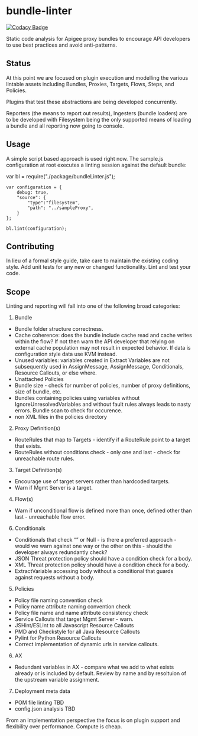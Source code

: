 # bundle-linter

[![Codacy Badge](https://api.codacy.com/project/badge/Grade/e1d2b19961914f41bc3711fce42df155)](https://www.codacy.com?utm_source=github.com&amp;utm_medium=referral&amp;utm_content=apigeecs/bundle-linter&amp;utm_campaign=Badge_Grade)

Static code analysis for Apigee proxy bundles to encourage API developers to use best practices and avoid anti-patterns.

## Status

At this point we are focused on plugin execution and modelling the various lintable assets including Bundles, Proxies, Targets, Flows, Steps, and Policies.

Plugins that test these abstractions are being developed concurrently.

Reporters (the means to report out results), Ingesters (bundle loaders) are to be developed with Filesystem being the only supported means of loading a bundle and all reporting now going to console.

## Usage

A simple script based approach is used right now. The sample.js configuration at root executes a linting session against the default bundle:

var bl = require("./package/bundleLinter.js");

	var configuration = {
	    debug: true,
	    "source": {
	        "type":"filesystem",
	        "path": "../sampleProxy",
	    }
	};

	bl.lint(configuration);


## Contributing

In lieu of a formal style guide, take care to maintain the existing coding style.
Add unit tests for any new or changed functionality. Lint and test your code.

## Scope

Linting and reporting will fall into one of the following broad categories:

 1. Bundle
  * Bundle folder structure correctness.
  * Cache coherence: does the bundle include cache read and cache writes within the flow? If not then warn the API developer that relying on external cache population may not result in expected behavior. If data is configuration style data use KVM instead.
  * Unused variables: variables created in Extract Variables are not subsequently used in AssignMessage, AssignMessage, Conditionals, Resource Callouts, or else where.
  * Unattached Policies
  * Bundle size - check for number of policies, number of proxy definitions, size of bundle, etc.
  * Bundles containing policies using variables without IgnoreUnresolvedVariables and without fault rules always leads to nasty errors. Bundle scan to check for occurence.
  * non XML files in the policies directory
 2. Proxy Definition(s)
  * RouteRules that map to Targets - identify if a RouteRule point to a target that exists.
  * RouteRules without conditions check - only one and last - check for unreachable route rules.
 3. Target Definition(s)
  * Encourage use of target servers rather than hardcoded targets.
  * Warn if Mgmt Server is a target.
 4. Flow(s)
  * Warn if unconditional flow is defined more than once, defined other than last - unreachable flow error.
 6. Conditionals
  * Conditionals that check “” or Null - is there a preferred approach - would we warn against one way or the other on this - should the developer always redundantly check?
  * JSON Threat protection policy should have a condition check for a body.
  * XML Threat protection policy should have a condition check for a body.
  * ExtractVariable accessing body without a conditional that guards against requests without a body.
 5. Policies
  * Policy file naming convention check
  * Policy name attribute naming convention check
  * Policy file name and name attribute consistency check
  * Service Callouts that target Mgmt Server - warn.
  * JSHint/ESLint to all Javascript Resource Callouts
  * PMD and Checkstyle for all Java Resource Callouts
  * Pylint for Python Resource Callouts
  * Correct implementation of dynamic urls in service callouts.
 6. AX
  * Redundant variables in AX - compare what we add to what exists already or is included by default. Review by name and by resoltuion of the upstream variable assignment.
 7. Deployment meta data
  * POM file linting TBD
  * config.json analysis TBD

From an implementation perspective the focus is on plugin support and flexibility over performance. Compute is cheap. 